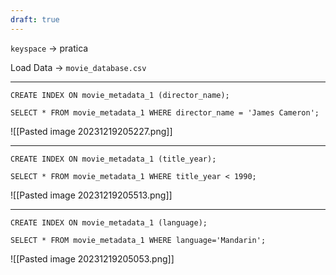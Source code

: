 ```yaml
---
draft: true
---
```



`keyspace` -> pratica

Load Data -> `movie_database.csv`

---

```
CREATE INDEX ON movie_metadata_1 (director_name);
```

```
SELECT * FROM movie_metadata_1 WHERE director_name = 'James Cameron';
```

![[Pasted image 20231219205227.png]]

---

```
CREATE INDEX ON movie_metadata_1 (title_year);
```

```
SELECT * FROM movie_metadata_1 WHERE title_year < 1990;
```

![[Pasted image 20231219205513.png]]

---

```
CREATE INDEX ON movie_metadata_1 (language);
```

```
SELECT * FROM movie_metadata_1 WHERE language='Mandarin';
```

![[Pasted image 20231219205053.png]]

